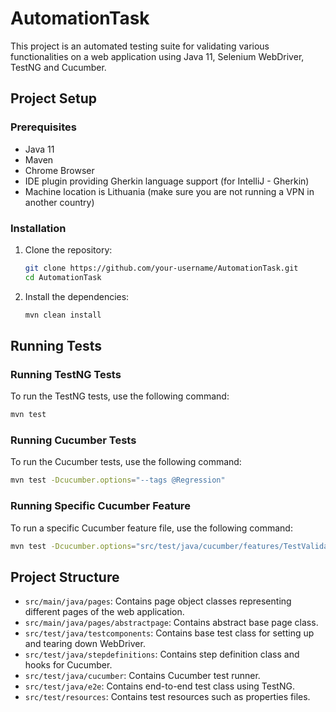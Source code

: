 # AutomationTask

This project is an automated testing suite for validating various functionalities on a web application using Java 11, Selenium WebDriver, TestNG and Cucumber.

## Project Setup

### Prerequisites

- Java 11
- Maven
- Chrome Browser
- IDE plugin providing Gherkin language support (for IntelliJ - Gherkin)
- Machine location is Lithuania (make sure you are not running a VPN in another country)

### Installation

1. Clone the repository:
    ```sh
    git clone https://github.com/your-username/AutomationTask.git
    cd AutomationTask
    ```

2. Install the dependencies:
    ```sh
    mvn clean install
    ```

## Running Tests

### Running TestNG Tests

To run the TestNG tests, use the following command:
```sh
mvn test
```

### Running Cucumber Tests

To run the Cucumber tests, use the following command:
```sh
mvn test -Dcucumber.options="--tags @Regression"
```

### Running Specific Cucumber Feature

To run a specific Cucumber feature file, use the following command:
```sh
mvn test -Dcucumber.options="src/test/java/cucumber/features/TestValidationsOnPurchaseScreen.feature"
```

## Project Structure

- `src/main/java/pages`: Contains page object classes representing different pages of the web application.
- `src/main/java/pages/abstractpage`: Contains abstract base page class.
- `src/test/java/testcomponents`: Contains base test class for setting up and tearing down WebDriver.
- `src/test/java/stepdefinitions`: Contains step definition class and hooks for Cucumber.
- `src/test/java/cucumber`: Contains Cucumber test runner.
- `src/test/java/e2e`: Contains end-to-end test class using TestNG.
- `src/test/resources`: Contains test resources such as properties files.
